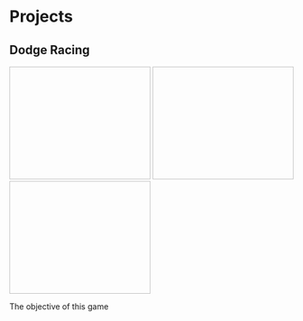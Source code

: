 # Projects
<h2> Dodge Racing</h2>
<img scr = "https://github.com/msingh4937/Projects/blob/master/GamePlan/capture1.PNG" width = "250" height = "200">
<img scr = "https://github.com/msingh4937/Projects/blob/master/GamePlan/Capture2.PNG" width = "250" height = "200">
<img scr = "https://github.com/msingh4937/Projects/blob/master/GamePlan/Capture3.PNG" width = "250" height = "200">
<p> The objective of this game</p>
